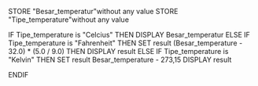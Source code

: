 
STORE "Besar_temperatur"without any value
STORE "Tipe_temperature"without any value

IF Tipe_temperature is "Celcius" THEN
DISPLAY Besar_temperatur
ELSE IF Tipe_temperature is "Fahrenheit" THEN
SET result (Besar_temperature - 32.0) * (5.0 / 9.0) THEN
DISPLAY result
ELSE IF Tipe_temperature is "Kelvin" THEN
SET result Besar_temperature - 273,15
DISPLAY result

ENDIF




